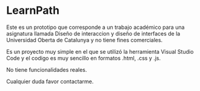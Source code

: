 # LearnPath

Este es un prototipo que corresponde a un trabajo académico para una asignatura llamada Diseño de interaccion y diseño de interfaces de la Universidad Oberta de Catalunya y no tiene fines comerciales. 

Es un proyecto muy simple en el que se utilizó la herramienta Visual Studio Code y el codigo es muy sencillo en formatos .html, .css y .js.

No tiene funcionalidades reales.

Cualquier duda favor contactarme.